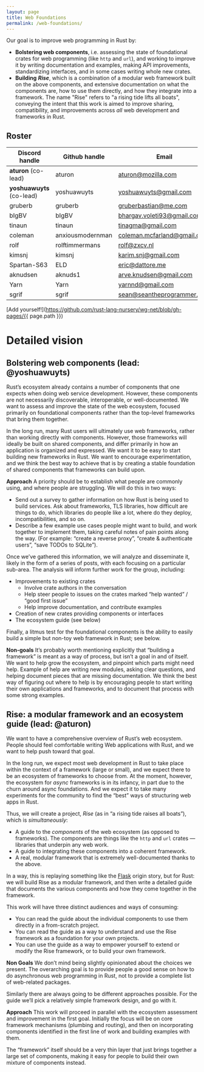 ```yaml
---
layout: page
title: Web Foundations
permalink: /web-foundations/
---
```


Our goal is to improve web programming in Rust by:

- **Bolstering web components**, i.e. assessing the state of foundational crates for web programming (like `http` and `url`), and working to improve it by writing documentation and examples, making API improvements, standardizing interfaces, and in some cases writing whole new crates.
- **Building** ***Rise***, which is a combination of a modular web framework built on the above components, and extensive documentation on what the components are, how to use them directly, and how they integrate into a framework. The name "Rise" refers to "a rising tide lifts all boats", conveying the intent that this work is aimed to improve sharing, compatibility, and improvements across *all* web development and frameworks in Rust.

## Roster

| **Discord handle**    | **Github handle** | **Email**                   |
| --------------------- | ----------------- | --------------------------- |
| **aturon** (co-lead)      | aturon            | aturon@mozilla.com          |
| **yoshuawuyts** (co-lead) | yoshuawuyts       | yoshuawuyts@gmail.com       |
| gruberb               | gruberb           | gruberbastian@me.com        |
| bIgBV                 | bIgBV             | bhargav.voleti93@gmail.com  |
| tinaun                | tinaun            | tinagma@gmail.com           |
| coleman               | anxiousmodernman  | coleman.mcfarland@gmail.com |
| rolf                  | rolftimmermans    | rolf@zxcv.nl                |
| kimsnj                | kimsnj            | karim.snj@gmail.com         |
| Spartan-S63           | ELD               | eric@dattore.me             |
| aknudsen              | aknuds1           | arve.knudsen@gmail.com      |
| Yarn | Yarn | yarnnd@gmail.com |
| sgrif | sgrif | sean@seantheprogrammer.com |

[Add yourself!](https://github.com/rust-lang-nursery/wg-net/blob/gh-pages/{{ page.path }})

# Detailed vision

## Bolstering web components (lead: @yoshuawuyts)

Rust’s ecosystem already contains a number of components that one expects when doing web service development. However, these components are not necessarily discoverable, interoperable, or well-documented. We want to assess and improve the state of the web ecosystem, focused primarily on foundational components rather than the top-level frameworks that bring them together.

In the long run, many Rust users will ultimately use web frameworks, rather than working directly with components. However, those frameworks will ideally be built on shared components, and differ primarily in how an application is organized and expressed. We want it to be easy to start building new frameworks in Rust. We want to encourage experimentation, and we think the best way to achieve that is by creating a stable foundation of shared components that frameworks can build upon.

**Approach**
A priority should be to establish what people are commonly using, and where people are struggling. We will do this in two ways:


- Send out a survey to gather information on how Rust is being used to build services. Ask about frameworks, TLS libraries, how difficult are things to do, which libraries do people like a lot, where do they deploy, incompatibilities, and so on.
- Describe a few example use cases people might want to build, and work together to implement them, taking careful notes of pain points along the way. (For example: “create a reverse proxy”, “create & authenticate users”, “save TODOs to SQLite”).

Once we’ve gathered this information, we will analyze and disseminate it, likely in the form of a series of posts, with each focusing on a particular sub-area. The analysis will inform further work for the group, including:


- Improvements to existing crates
  - Involve crate authors in the conversation
  - Help steer people to issues on the crates marked “help wanted” / “good first issue”
  - Help improve documentation, and contribute examples
- Creation of new crates providing components or interfaces
- The ecosystem guide (see below)

Finally, a litmus test for the foundational components is the ability to easily build a simple but non-toy web framework in Rust; see below.

**Non-goals**
It’s probably worth mentioning explicitly that “building a framework” is meant as a way of process, but isn’t a goal in and of itself. We want to help grow the ecosystem, and pinpoint which parts might need help. Example of help are writing new modules, asking clear questions, and helping document pieces that are missing documentation. We think the best way of figuring out where to help is by encouraging people to start writing their own applications and frameworks, and to document that process with some strong examples.

## Rise: a modular framework and an ecosystem guide (lead: @aturon)

We want to have a comprehensive overview of Rust’s web ecosystem. People should feel comfortable writing Web applications with Rust, and we want to help push toward that goal.

In the long run, we expect most web development in Rust to take place within the context of a framework (large or small), and we expect there to be an ecosystem of frameworks to choose from. At the moment, however, the ecosystem for *async* frameworks is in its infancy, in part due to the churn around async foundations. And we expect it to take many experiments for the community to find the “best” ways of structuring web apps in Rust.

Thus, we will create a project, *Rise* (as in “a rising tide raises all boats”), which is *simultaneously*:

- A guide to the *components* of the web ecosystem (as opposed to frameworks). The components are things like the `http` and `url` crates — libraries that underpin any web work.
- A guide to integrating these components into a coherent framework.
- A real, modular framework that is extremely well-documented thanks to the above.

In a way, this is replaying something like the [Flask](http://flask.pocoo.org/) origin story, but for Rust: we will build Rise as a modular framework, and then write a detailed guide that documents the various components and how they come together in the framework.

This work will have three distinct audiences and ways of consuming:

- You can read the guide about the individual components to use them directly in a from-scratch project.
- You can read the guide as a way to understand and use the Rise framework as a foundation for your own projects.
- You can use the guide as a way to empower yourself to extend or modify the Rise framework, or to build your own framework.

**Non Goals**
We don’t mind being slightly opinionated about the choices we present. The overarching goal is to provide people a good sense on how to do asynchronous web programming in Rust, not to provide a complete list of web-related packages.

Similarly there are always going to be different approaches possible. For the guide we’ll pick a relatively simple framework design, and go with it.

**Approach**
This work will proceed in parallel with the ecosystem assessment and improvement in the first goal. Initially the focus will be on core framework mechanisms (plumbing and routing), and then on incorporating components identified in the first line of work and building examples with them.

The “framework” itself should be a very thin layer that just brings together a large set of components, making it easy for people to build their own mixture of components instead.

